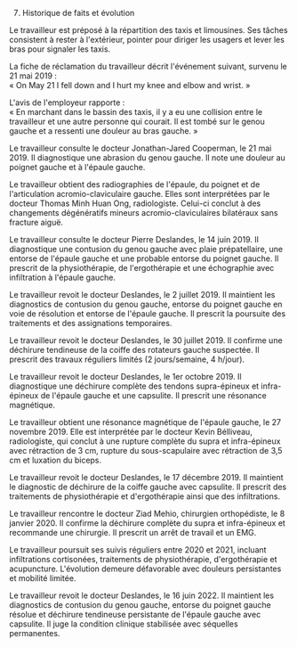 7. Historique de faits et évolution

Le travailleur est préposé à la répartition des taxis et limousines. Ses tâches consistent à rester à l'extérieur, pointer pour diriger les usagers et lever les bras pour signaler les taxis.

La fiche de réclamation du travailleur décrit l'événement suivant, survenu le 21 mai 2019 :  
« On May 21 I fell down and I hurt my knee and elbow and wrist. »

L'avis de l'employeur rapporte :  
« En marchant dans le bassin des taxis, il y a eu une collision entre le travailleur et une autre personne qui courait. Il est tombé sur le genou gauche et a ressenti une douleur au bras gauche. »

Le travailleur consulte le docteur Jonathan-Jared Cooperman, le 21 mai 2019. Il diagnostique une abrasion du genou gauche. Il note une douleur au poignet gauche et à l'épaule gauche.  

Le travailleur obtient des radiographies de l'épaule, du poignet et de l'articulation acromio-claviculaire gauche. Elles sont interprétées par le docteur Thomas Minh Huan Ong, radiologiste. Celui-ci conclut à des changements dégénératifs mineurs acromio-claviculaires bilatéraux sans fracture aiguë.  

Le travailleur consulte le docteur Pierre Deslandes, le 14 juin 2019. Il diagnostique une contusion du genou gauche avec plaie prépatellaire, une entorse de l'épaule gauche et une probable entorse du poignet gauche. Il prescrit de la physiothérapie, de l'ergothérapie et une échographie avec infiltration à l'épaule gauche.  

Le travailleur revoit le docteur Deslandes, le 2 juillet 2019. Il maintient les diagnostics de contusion du genou gauche, entorse du poignet gauche en voie de résolution et entorse de l'épaule gauche. Il prescrit la poursuite des traitements et des assignations temporaires.  

Le travailleur revoit le docteur Deslandes, le 30 juillet 2019. Il confirme une déchirure tendineuse de la coiffe des rotateurs gauche suspectée. Il prescrit des travaux réguliers limités (2 jours/semaine, 4 h/jour).  

Le travailleur revoit le docteur Deslandes, le 1er octobre 2019. Il diagnostique une déchirure complète des tendons supra-épineux et infra-épineux de l'épaule gauche et une capsulite. Il prescrit une résonance magnétique.  

Le travailleur obtient une résonance magnétique de l'épaule gauche, le 27 novembre 2019. Elle est interprétée par le docteur Kevin Bélliveau, radiologiste, qui conclut à une rupture complète du supra et infra-épineux avec rétraction de 3 cm, rupture du sous-scapulaire avec rétraction de 3,5 cm et luxation du biceps.  

Le travailleur revoit le docteur Deslandes, le 17 décembre 2019. Il maintient le diagnostic de déchirure de la coiffe gauche avec capsulite. Il prescrit des traitements de physiothérapie et d'ergothérapie ainsi que des infiltrations.  

Le travailleur rencontre le docteur Ziad Mehio, chirurgien orthopédiste, le 8 janvier 2020. Il confirme la déchirure complète du supra et infra-épineux et recommande une chirurgie. Il prescrit un arrêt de travail et un EMG.  

Le travailleur poursuit ses suivis réguliers entre 2020 et 2021, incluant infiltrations cortisonées, traitements de physiothérapie, d'ergothérapie et acupuncture. L'évolution demeure défavorable avec douleurs persistantes et mobilité limitée.  

Le travailleur revoit le docteur Deslandes, le 16 juin 2022. Il maintient les diagnostics de contusion du genou gauche, entorse du poignet gauche résolue et déchirure tendineuse persistante de l'épaule gauche avec capsulite. Il juge la condition clinique stabilisée avec séquelles permanentes.  
